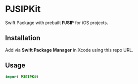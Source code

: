 # PJSIPKit

Swift Package with prebuilt **PJSIP** for iOS projects.

## Installation
Add via **Swift Package Manager** in Xcode using this repo URL.

## Usage
```swift
import PJSIPKit
